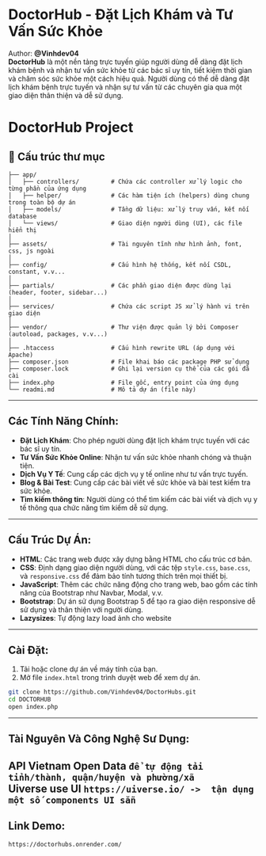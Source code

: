 # DoctorHub - Đặt Lịch Khám và Tư Vấn Sức Khỏe

Author: **@Vinhdev04**<br>
**DoctorHub** là một nền tảng trực tuyến giúp người dùng dễ dàng đặt lịch khám bệnh và nhận tư vấn sức khỏe từ các bác sĩ uy tín, tiết kiệm thời gian và chăm sóc sức khỏe một cách hiệu quả. Người dùng có thể dễ dàng đặt lịch khám bệnh trực tuyến và nhận sự tư vấn từ các chuyên gia qua một giao diện thân thiện và dễ sử dụng.

# DoctorHub Project

## 📁 Cấu trúc thư mục

```
├── app/
│   ├── controllers/         # Chứa các controller xử lý logic cho từng phần của ứng dụng
│   ├── helper/              # Các hàm tiện ích (helpers) dùng chung trong toàn bộ dự án
│   ├── models/              # Tầng dữ liệu: xử lý truy vấn, kết nối database
│   └── views/               # Giao diện người dùng (UI), các file hiển thị
│
├── assets/                  # Tài nguyên tĩnh như hình ảnh, font, css, js ngoài
│
├── config/                  # Cấu hình hệ thống, kết nối CSDL, constant, v.v...
│
├── partials/                # Các phần giao diện được dùng lại (header, footer, sidebar...)
│
├── services/                # Chứa các script JS xử lý hành vi trên giao diện
│
├── vendor/                  # Thư viện được quản lý bởi Composer (autoload, packages, v.v...)
│
├── .htaccess                # Cấu hình rewrite URL (áp dụng với Apache)
├── composer.json            # File khai báo các package PHP sử dụng
├── composer.lock            # Ghi lại version cụ thể của các gói đã cài
├── index.php                # File gốc, entry point của ứng dụng
└── readmi.md                # Mô tả dự án (file này)
```
---
## Các Tính Năng Chính:

- **Đặt Lịch Khám**: Cho phép người dùng đặt lịch khám trực tuyến với các bác sĩ uy tín.
- **Tư Vấn Sức Khỏe Online**: Nhận tư vấn sức khỏe nhanh chóng và thuận tiện.
- **Dịch Vụ Y Tế**: Cung cấp các dịch vụ y tế online như tư vấn trực tuyến.
- **Blog & Bài Test**: Cung cấp các bài viết về sức khỏe và bài test kiểm tra sức khỏe.
- **Tìm kiếm thông tin**: Người dùng có thể tìm kiếm các bài viết và dịch vụ y tế thông qua chức năng tìm kiếm dễ sử dụng.
---
## Cấu Trúc Dự Án:

- **HTML**: Các trang web được xây dựng bằng HTML cho cấu trúc cơ bản.
- **CSS**: Định dạng giao diện người dùng, với các tệp `style.css`, `base.css`, và `responsive.css` để đảm bảo tính tương thích trên mọi thiết bị.
- **JavaScript**: Thêm các chức năng động cho trang web, bao gồm các tính năng của Bootstrap như Navbar, Modal, v.v.
- **Bootstrap**: Dự án sử dụng Bootstrap 5 để tạo ra giao diện responsive dễ sử dụng và thân thiện với người dùng.
- **Lazysizes**: Tự động lazy load ảnh cho website
---
## Cài Đặt:

1. Tải hoặc clone dự án về máy tính của bạn.
2. Mở file `index.html` trong trình duyệt web để xem dự án.

```bash
git clone https://github.com/Vinhdev04/DoctorHubs.git
cd DOCTORHUB
open index.php
```
---
## Tài Nguyên Và Công Nghệ Sư Dụng:

**API Vietnam Open Data** `để tự động tải tỉnh/thành, quận/huyện và phường/xã`
<br>
**Uiverse use UI** `https://uiverse.io/ ->  tận dụng một số components UI sẵn`
---
## Link Demo:
`https://doctorhubs.onrender.com/`